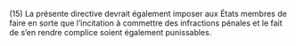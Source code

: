 (15) La présente directive devrait également imposer aux États membres de faire en sorte que l’incitation à commettre des infractions pénales et le fait de s’en rendre complice soient également punissables.